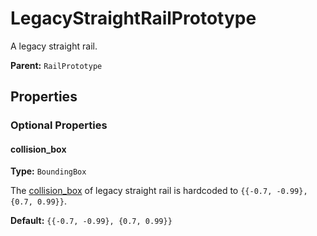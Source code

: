 # LegacyStraightRailPrototype

A legacy straight rail.

**Parent:** `RailPrototype`

## Properties

### Optional Properties

#### collision_box

**Type:** `BoundingBox`

The [collision_box](prototype:EntityPrototype::collision_box) of legacy straight rail is hardcoded to `{{-0.7, -0.99}, {0.7, 0.99}}`.

**Default:** ``{{-0.7, -0.99}, {0.7, 0.99}}``

